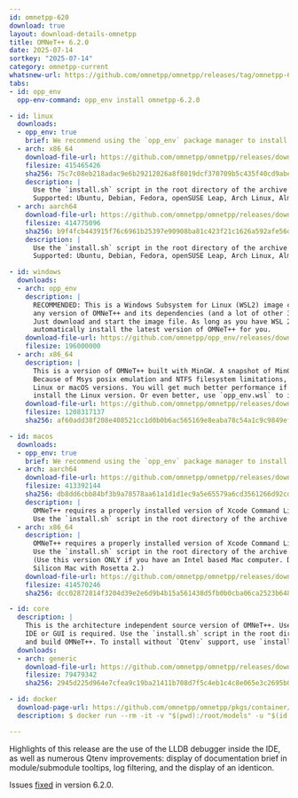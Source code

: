 ```yaml
---
id: omnetpp-620
download: true
layout: download-details-omnetpp
title: OMNeT++ 6.2.0
date: 2025-07-14
sortkey: "2025-07-14"
category: omnetpp-current
whatsnew-url: https://github.com/omnetpp/omnetpp/releases/tag/omnetpp-6.2.0
tabs:
- id: opp_env
  opp-env-command: opp_env install omnetpp-6.2.0

- id: linux
  downloads:
  - opp_env: true
    brief: We recommend using the `opp_env` package manager to install OMNeT++ and other models and frameworks.
  - arch: x86_64
    download-file-url: https://github.com/omnetpp/omnetpp/releases/download/omnetpp-6.2.0/omnetpp-6.2.0-linux-x86_64.tgz
    filesize: 415465426
    sha256: 75c7c08eb218adac9e6b29212026a8f8019dcf370709b5c435f40cd9abe067f6
    description: |
      Use the `install.sh` script in the root directory of the archive to install dependencies and build OMNeT++.
      Supported: Ubuntu, Debian, Fedora, openSUSE Leap, Arch Linux, AlmaLinux and other similar distros.
  - arch: aarch64
    download-file-url: https://github.com/omnetpp/omnetpp/releases/download/omnetpp-6.2.0/omnetpp-6.2.0-linux-aarch64.tgz
    filesize: 414775096
    sha256: b9f4fcb443915f76c6961b25397e90908ba81c423f21c1626a592afe56d7edc9
    description: |
      Use the `install.sh` script in the root directory of the archive to install dependencies and build OMNeT++.
      Supported: Ubuntu, Debian, Fedora, openSUSE Leap, Arch Linux, AlmaLinux and other similar distros.

- id: windows
  downloads:
  - arch: opp_env
    description: |
      RECOMMENDED: This is a Windows Subsystem for Linux (WSL2) image containing `opp_env` which lets you easily install
      any version of OMNeT++ and its dependencies (and a lot of other 3rd-party models and frameworks).
      Just download and start the image file. As long as you have WSL 2.4.4 or later on your machine, it will
      automatically install the latest version of OMNeT++ for you.
    download-file-url: https://github.com/omnetpp/opp_env/releases/download/wsl/opp_env.wsl
    filesize: 196000000
  - arch: x86_64
    description: |
      This is a version of OMNeT++ built with MinGW. A snapshot of MinGW64 toolchain is bundled with this archive.
      Because of Msys posix emulation and NTFS filesystem limitations, this version is a LOT slower for development than the
      Linux or macOS versions. You will get much better performance if you use WSL2 (https://github.com/microsoft/WSL) and
      install the Linux version. Or even better, use `opp_env.wsl` to install `opp_env` directly on WSL2.
    download-file-url: https://github.com/omnetpp/omnetpp/releases/download/omnetpp-6.2.0/omnetpp-6.2.0-windows-x86_64.7z
    filesize: 1208317137
    sha256: af60add38f208e408521cc1d0b0b6ac565169e8eaba78c54a1c9c9849ef81d5b

- id: macos
  downloads:
  - opp_env: true
    brief: We recommend using the `opp_env` package manager to install OMNeT++ and other models and frameworks.
  - arch: aarch64
    download-file-url: https://github.com/omnetpp/omnetpp/releases/download/omnetpp-6.2.0/omnetpp-6.2.0-macos-aarch64.tgz
    filesize: 413392144
    sha256: db8dd6cbb84bf3b9a78578aa61a1d1d1ec9a5e65579a6cd3561266d92cd7b695
    description: |
      OMNeT++ requires a properly installed version of Xcode Command Line Tools and Homebrew (https://brew.sh/).
      Use the `install.sh` script in the root directory of the archive to install dependencies and build OMNeT++.
  - arch: x86_64
    description: |
      OMNeT++ requires a properly installed version of Xcode Command Line Tools and Homebrew (https://brew.sh/).
      Use the `install.sh` script in the root directory of the archive to install dependencies and build OMNeT++.
      (Use this version ONLY if you have an Intel based Mac computer. Do not use this version on an Apple
      Silicon Mac with Rosetta 2.)
    download-file-url: https://github.com/omnetpp/omnetpp/releases/download/omnetpp-6.2.0/omnetpp-6.2.0-macos-x86_64.tgz
    filesize: 414570246
    sha256: dcc02872814f3204d39e2e6d9b4b15a561438d5fb0b0cba06ca2523b648d6ba5

- id: core
  description: |
    This is the architecture independent source version of OMNeT++. Useful for installing OMNeT++ on a system where no
    IDE or GUI is required. Use the `install.sh` script in the root directory of the archive to install all dependencies
    and build OMNeT++. To install without `Qtenv` support, use `install.sh --no-gui`.
  downloads:
  - arch: generic
    download-file-url: https://github.com/omnetpp/omnetpp/releases/download/omnetpp-6.2.0/omnetpp-6.2.0-core.tgz
    filesize: 79479342
    sha256: 2945d225d964e7cfea9c19ba21411b708d7f5c4eb1c4c8e065e3c2695b0814a7

- id: docker
  download-page-url: https://github.com/omnetpp/omnetpp/pkgs/container/omnetpp
  description: $ docker run --rm -it -v "$(pwd):/root/models" -u "$(id -u):$(id -g)" ghcr.io/omnetpp/omnetpp:u24.04-6.2.0

---
```

Highlights of this release are the use of the LLDB debugger inside the IDE, as well as numerous Qtenv improvements: display of documentation brief in module/submodule tooltips, log filtering, and the display of an identicon.

Issues [fixed](https://github.com/omnetpp/omnetpp/issues?q=is%3Aissue+is%3Aclosed+milestone%3A6.2) in version 6.2.0.
